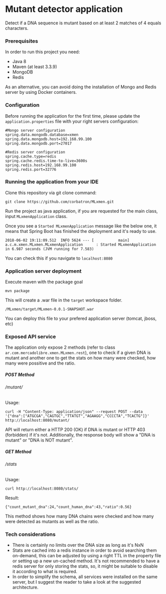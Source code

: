 # Mutant detector application

Detect if a DNA sequence is mutant based on at least 2 matches of 4 equals characters.

### Prerequisites
In order to run this project you need:

- Java 8
- Maven (at least 3.3.9)
- MongoDB 
- Redis

As an alternative, you can avoid doing the installation of Mongo and Redis server by using Docker containers.

### Configuration

Before running the application for the first time, please update the `application.properties` file with your right servers configuration:

    #Mongo server configuration
    spring.data.mongodb.database=xmen
    spring.data.mongodb.host=192.168.99.100
    spring.data.mongodb.port=27017

    #Redis server configuration
    spring.cache.type=redis
    spring.cache.redis.time-to-live=3600s 
    spring.redis.host=192.168.99.100
    spring.redis.port=32776



### Running the application from your IDE

Clone this repository via git clone command:

```
git clone https://github.com/corbatron/MLxmen.git
```

Run the project as java application, if you are requested for the main class, input `MLxmenApplication` class.

Once you see a `Started MLxmenApplication` message like the below one, it means that Spring Boot has finished the deployment and it's ready to use.
```
2018-06-02 19:11:09.512  INFO 5624 --- [           main] a.c.m.xmen.MLxmen.MLxmenApplication      : Started MLxmenApplication in 6.987 seconds (JVM running for 7.583)
```

You can check this if you navigate to `localhost:8080`

### Application server deployment

Execute maven with the package goal

    mvn package

This will create a .war file in the `target` workspace folder.

    /MLxmen/target/MLxmen-0.0.1-SNAPSHOT.war

You can deploy this file to your prefered application server (tomcat, jboss, etc)
	
### Exposed API service
The application only expose 2 methods (refer to class  `ar.com.mercadolibre.xmen.MLxmen.rest`), one to check if a given DNA is mutant and another one to get the stats on how many were checked, how many were possitive and the ratio. 

##### POST Method
###### /mutant/
Usage:

    curl -H "Content-Type: application/json" --request POST --data '{"dna":["ATGCGA","CAGTGC","TTATGT","AGAAGG","CCCCTA","TCACTG"]}' http://localhost:8080/mutant/

API will return either a HTTP 200 (OK) if DNA is mutant or HTTP 403 (forbidden) if it's not. Additionally, the response body will show a "DNA is mutant" or "DNA is NOT mutant".

##### GET Method
###### /stats
Usage:

    curl http://localhost:8080/stats/

Result:

    {"count_mutant_dna":24,"count_human_dna":43,"ratio":0.56} 

This method shows how many DNA chains were checked and how many were detected as mutants as well as the ratio.

### Tech considerations
 - There is certainly no limits over the DNA size as long as it's NxN
 - Stats are cached into a redis instance in order to avoid searching them on-demand, this can be adjusted by using a right TTL in the property file or setting up a new un-cached method. It's not recommended to have a redis server for only storing the stats, so, it might be suitable to disable it according to what is required.
 - In order to simplify the schema, all services were installed on the same server, but I suggest the reader to take a look at the suggested architecture.

